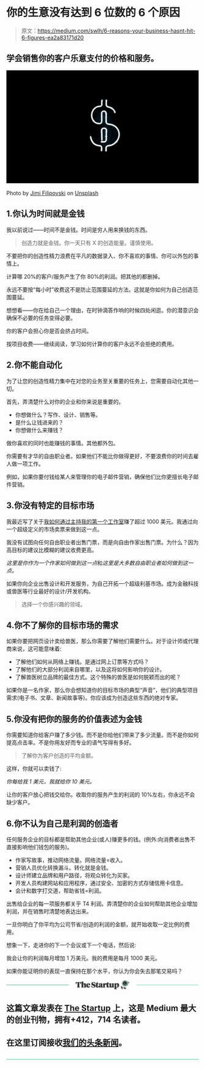 # 你的生意没有达到 6 位数的 6 个原因

> 原文：<https://medium.com/swlh/6-reasons-your-business-hasnt-hit-6-figures-ea2a83171d20>

## 学会销售你的客户乐意支付的价格和服务。

![](img/4df5fd867fb76ec889673cc08322ebcf.png)

Photo by [Jimi Filipovski](https://unsplash.com/photos/8koEuSiR1zM?utm_source=unsplash&utm_medium=referral&utm_content=creditCopyText) on [Unsplash](https://unsplash.com/search/photos/money?utm_source=unsplash&utm_medium=referral&utm_content=creditCopyText)

## 1.你认为时间就是金钱

我以前说过——时间不是金钱。时间是穷人用来换钱的东西。

> 创造力就是金钱。你一天只有 X 的创造能量。谨慎使用。

不要把你的创造性精力浪费在平凡的数据录入、你不喜欢的事情、你可以外包的事情上。

计算哪 20%的客户/服务产生了你 80%的利润。把其他的都删掉。

永远不要按“每小时”收费这不是防止范围蔓延的方法。这就是你如何为自己创造范围蔓延。

想想看——你在给自己一个理由，在时钟滴答作响的时候四处闲逛。你的潜意识会确保不必要的任务变得必要。

你的客户会担心你是否会挤占时间。

按项目收费——继续阅读，学习如何计算你的客户永远不会拒绝的费用。

## 2.你不能自动化

为了让您的创造性精力集中在对您的业务至关重要的任务上，您需要自动化其他一切。

首先，弄清楚什么对你的企业和你来说是重要的。

*   你想做什么？写作、设计、销售等。
*   是什么让钱进来的？
*   你想做什么来赚钱？

做你喜欢的同时也能赚钱的事情。其他都外包。

你需要有才华的自由职业者。如果他们不能比你做得更好，不要浪费你的时间去雇人做一项工作。

例如，如果你要付钱给某人来管理你的电子邮件营销，确保他们比你更擅长电子邮件营销。

## 3.你没有特定的目标市场

我最近写了关于[我如何通过主持我的第一个工作室](/swlh/how-to-make-over-1k-hosting-your-first-workshop-ab0a319c8114)赚了超过 1000 美元。我通过向一个超级定义的市场卖票来做到这一点。

我没有试图向任何自由职业者出售门票，而是向自由作家出售门票。为什么？因为高目标的建议比模糊的建议收费更高。

*这里是你作为一个作家如何做到这一点*和*这里是大多数自由职业者如何做到这一点。*

如果你向企业出售设计和开发服务，为自己开拓一个超级利基市场。成为金融科技或兽医等行业最好的设计/开发机构。

> 选择一个你感兴趣的领域。

## 4.你不了解你的目标市场的需求

如果你要把网页设计卖给兽医，那么你需要了解他们需要什么。对于设计师或代理商来说，这可能意味着:

*   了解他们如何从网络上赚钱。是通过网上订票等方式吗？
*   了解他们的大部分利润来自哪里，以及这将如何影响你的设计。
*   了解兽医树立品牌的最佳方式。这个特殊的兽医是如何脱颖而出的呢？

如果你是一名作家，那么你会想知道你的目标市场的典型“声音”，他们的典型项目需求(电子书、文章、新闻故事等)。你应该成为创造这些东西的绝对专家。

## 5.你没有把你的服务的价值表述为金钱

你需要知道你给客户赚了多少钱。而不是你给他们带来了多少流量。而不是你如何提高点击率。不是你用友好而专业的语气写得有多好。

> 了解你为客户创造的平均金额。

这样，你就可以卖钱了:

*你每给我 1 美元，我就给你 10 美元。*

让你的客户放心把钱交给你。收取你的服务产生的利润的 10%左右，你永远不会缺少客户。

## 6.你不认为自己是利润的创造者

任何服务企业的目标都是帮助其他企业(或人)赚更多的钱。(例外:向消费者出售不直接影响他们钱包的服务)。

*   作家写故事，推动网络流量。网络流量=收入。
*   营销人员优化转换漏斗。转化就是金钱。
*   设计师建立品牌和用户路径，将观众转化为买家。
*   开发人员构建网站和应用程序，通过安全、加密的方式存储信用卡信息。
*   会计和数字打交道，帮助省钱=利润。

出售给企业的每一项服务都关乎 T4 利润。弄清楚你的企业如何帮助其他企业增加利润，并在销售时清楚地表达出来。

一旦你明白了你平均为公司节省/创造的利润的金额，就开始收取一定比例的费用。

想象一下，走进你的下一个会议或下一个电话，然后说:

我会让你的利润每月增加 1 万美元。我的费用是每月 1000 美元。

如果你能证明你的表现一直保持在那个水平，你认为你会失去那笔交易吗？

[![](img/308a8d84fb9b2fab43d66c117fcc4bb4.png)](https://medium.com/swlh)

## 这篇文章发表在 [The Startup](https://medium.com/swlh) 上，这是 Medium 最大的创业刊物，拥有+412，714 名读者。

## 在这里订阅接收[我们的头条新闻](http://growthsupply.com/the-startup-newsletter/)。

[![](img/b0164736ea17a63403e660de5dedf91a.png)](https://medium.com/swlh)